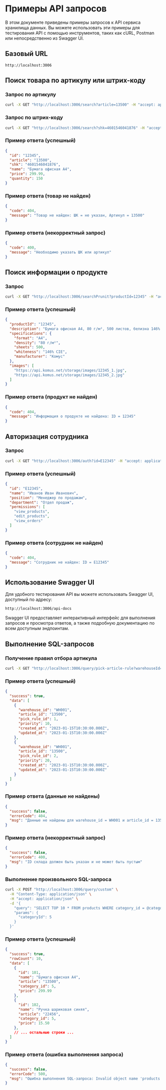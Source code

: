 # Примеры API запросов

В этом документе приведены примеры запросов к API сервиса хранилища данных. Вы можете использовать эти примеры для тестирования API с помощью инструментов, таких как cURL, Postman или непосредственно из Swagger UI.

## Базовый URL

```
http://localhost:3006
```

## Поиск товара по артикулу или штрих-коду

### Запрос по артикулу

```bash
curl -X GET "http://localhost:3006/search?article=13500" -H "accept: application/json"
```

### Запрос по штрих-коду

```bash
curl -X GET "http://localhost:3006/search?shk=4601546041876" -H "accept: application/json"
```

### Пример ответа (успешный)

```json
{
  "id": "12345",
  "article": "13500",
  "shk": "4601546041876",
  "name": "Бумага офисная А4",
  "price": 299.99,
  "quantity": 150
}
```

### Пример ответа (товар не найден)

```json
{
  "code": 404,
  "message": "Товар не найден: ШК = не указан, Артикул = 13500"
}
```

### Пример ответа (некорректный запрос)

```json
{
  "code": 400,
  "message": "Необходимо указать ШК или артикул"
}
```

## Поиск информации о продукте

### Запрос

```bash
curl -X GET "http://localhost:3006/searchPrunit?productId=12345" -H "accept: application/json"
```

### Пример ответа (успешный)

```json
{
  "productId": "12345",
  "description": "Бумага офисная А4, 80 г/м², 500 листов, белизна 146% CIE",
  "specifications": {
    "format": "A4",
    "density": "80 г/м²",
    "sheets": 500,
    "whiteness": "146% CIE",
    "manufacturer": "Комус"
  },
  "images": [
    "https://api.komus.net/storage/images/12345_1.jpg",
    "https://api.komus.net/storage/images/12345_2.jpg"
  ]
}
```

### Пример ответа (продукт не найден)

```json
{
  "code": 404,
  "message": "Информация о продукте не найдена: ID = 12345"
}
```

## Авторизация сотрудника

### Запрос

```bash
curl -X GET "http://localhost:3006/auth?id=E12345" -H "accept: application/json"
```

### Пример ответа (успешный)

```json
{
  "id": "E12345",
  "name": "Иванов Иван Иванович",
  "position": "Менеджер по продажам",
  "department": "Отдел продаж",
  "permissions": [
    "view_products",
    "edit_products",
    "view_orders"
  ]
}
```

### Пример ответа (сотрудник не найден)

```json
{
  "code": 404,
  "message": "Сотрудник не найден: ID = E12345"
}
```

## Использование Swagger UI

Для удобного тестирования API вы можете использовать Swagger UI, доступный по адресу:

```
http://localhost:3006/api-docs
```

Swagger UI предоставляет интерактивный интерфейс для выполнения запросов и просмотра ответов, а также подробную документацию по всем доступным эндпоинтам.

## Выполнение SQL-запросов

### Получение правил отбора артикула

```bash
curl -X GET "http://localhost:3006/query/pick-article-rule?warehouseId=WH001&articleId=13500" -H "accept: application/json"
```

### Пример ответа (успешный)

```json
{
  "success": true,
  "data": [
    {
      "warehouse_id": "WH001",
      "article_id": "13500",
      "pick_rule_id": 1,
      "priority": 10,
      "created_at": "2023-01-15T10:30:00.000Z",
      "updated_at": "2023-01-15T10:30:00.000Z"
    },
    {
      "warehouse_id": "WH001",
      "article_id": "13500",
      "pick_rule_id": 2,
      "priority": 20,
      "created_at": "2023-01-15T10:30:00.000Z",
      "updated_at": "2023-01-15T10:30:00.000Z"
    }
  ]
}
```

### Пример ответа (данные не найдены)

```json
{
  "success": false,
  "errorCode": 404,
  "msg": "Данные не найдены для warehouse_id = WH001 и article_id = 13500"
}
```

### Пример ответа (некорректный запрос)

```json
{
  "success": false,
  "errorCode": 400,
  "msg": "ID склада должен быть указан и не может быть пустым"
}
```

### Выполнение произвольного SQL-запроса

```bash
curl -X POST "http://localhost:3006/query/custom" \
  -H "Content-Type: application/json" \
  -H "accept: application/json" \
  -d '{
    "query": "SELECT TOP 10 * FROM products WHERE category_id = @categoryId",
    "params": {
      "categoryId": 5
    }
  }'
```

### Пример ответа (успешный)

```json
{
  "success": true,
  "rowCount": 10,
  "data": [
    {
      "id": 101,
      "name": "Бумага офисная А4",
      "article": "13500",
      "category_id": 5,
      "price": 299.99
    },
    {
      "id": 102,
      "name": "Ручка шариковая синяя",
      "article": "22456",
      "category_id": 5,
      "price": 15.50
    },
    // ... остальные строки ...
  ]
}
```

### Пример ответа (ошибка выполнения запроса)

```json
{
  "success": false,
  "errorCode": 500,
  "msg": "Ошибка выполнения SQL-запроса: Invalid object name 'products'"
}
```
